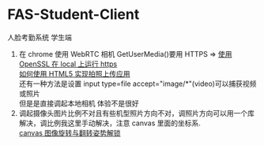 # FAS-Student-Client

人脸考勤系统 学生端

1. 在 chrome 使用 WebRTC 相机 GetUserMedia()要用 HTTPS =>
   [使用 OpenSSL 在 local 上运行 https](https://codeburst.io/running-local-development-server-on-https-c3f80197ac4f)  
    [如何使用 HTML5 实现拍照上传应用](https://www.oschina.net/question/89964_48549)  
    还有一种方法是设置 input type=file accept="image/\*"(video)可以捕获视频或照片  
    但是是直接调起本地相机 体验不是很好
2. 调起摄像头图片比例不对且有些机型照片方向不对，调照片方向可以用一个库解决，调比例我这里手动解决，注意 canvas 里面的坐标系.  
   [canvas 图像旋转与翻转姿势解锁](https://aotu.io/notes/2017/05/25/canvas-img-rotate-and-flip/index.html)

